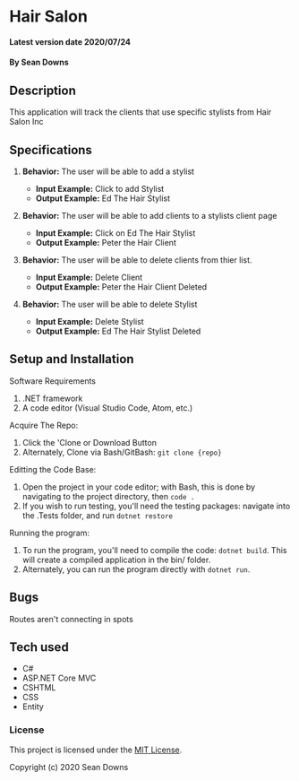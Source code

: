 # Hair Salon

#### Latest version date 2020/07/24

#### By Sean Downs

## Description
This application will track the clients that use specific stylists from Hair Salon Inc

## Specifications

1. **Behavior:** The user will be able to add a stylist
    * **Input Example:** Click to add Stylist
    * **Output Example:** Ed The Hair Stylist

2. **Behavior:** The user will be able to add clients to a stylists client page
    * **Input Example:** Click on Ed The Hair Stylist
    * **Output Example:** Peter the Hair Client

3. **Behavior:** The user will be able to delete clients from thier list.
    * **Input Example:** Delete Client
    * **Output Example:** Peter the Hair Client Deleted

4. **Behavior:** The user will be able to delete Stylist
    * **Input Example:** Delete Stylist
    * **Output Example:** Ed The Hair Stylist Deleted

## Setup and Installation

Software Requirements
1. .NET framework
2. A code editor (Visual Studio Code, Atom, etc.)

Acquire The Repo:
1. Click the 'Clone or Download Button
2. Alternately, Clone via Bash/GitBash: `git clone {repo}`

Editting the Code Base:
1. Open the project in your code editor; with Bash, this is done by navigating to the project directory, then `code .`
2. If you wish to run testing, you'll need the testing packages: navigate into the .Tests folder, and run `dotnet restore`

Running the program:
1. To run the program, you'll need to compile the code: `dotnet build`. This will create a compiled application in the bin/ folder.
2. Alternately, you can run the program directly with `dotnet run`.

## Bugs

Routes aren't connecting in spots

## Tech used

* C#
* ASP.NET Core MVC
* CSHTML
* CSS
* Entity


### License

This project is licensed under the [MIT License](https://opensource.org/licenses/MIT).

Copyright (c) 2020 Sean Downs
